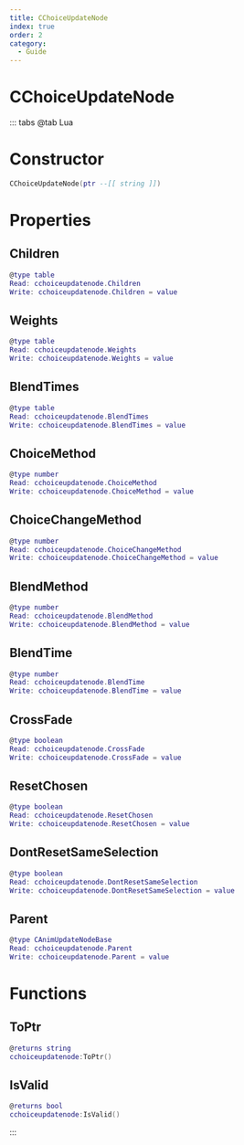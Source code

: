 ```yaml
---
title: CChoiceUpdateNode
index: true
order: 2
category:
  - Guide
---
```


# CChoiceUpdateNode

::: tabs
@tab Lua
# Constructor
```lua
CChoiceUpdateNode(ptr --[[ string ]])
```
# Properties
## Children 
```lua
@type table
Read: cchoiceupdatenode.Children
Write: cchoiceupdatenode.Children = value
```
## Weights 
```lua
@type table
Read: cchoiceupdatenode.Weights
Write: cchoiceupdatenode.Weights = value
```
## BlendTimes 
```lua
@type table
Read: cchoiceupdatenode.BlendTimes
Write: cchoiceupdatenode.BlendTimes = value
```
## ChoiceMethod 
```lua
@type number
Read: cchoiceupdatenode.ChoiceMethod
Write: cchoiceupdatenode.ChoiceMethod = value
```
## ChoiceChangeMethod 
```lua
@type number
Read: cchoiceupdatenode.ChoiceChangeMethod
Write: cchoiceupdatenode.ChoiceChangeMethod = value
```
## BlendMethod 
```lua
@type number
Read: cchoiceupdatenode.BlendMethod
Write: cchoiceupdatenode.BlendMethod = value
```
## BlendTime 
```lua
@type number
Read: cchoiceupdatenode.BlendTime
Write: cchoiceupdatenode.BlendTime = value
```
## CrossFade 
```lua
@type boolean
Read: cchoiceupdatenode.CrossFade
Write: cchoiceupdatenode.CrossFade = value
```
## ResetChosen 
```lua
@type boolean
Read: cchoiceupdatenode.ResetChosen
Write: cchoiceupdatenode.ResetChosen = value
```
## DontResetSameSelection 
```lua
@type boolean
Read: cchoiceupdatenode.DontResetSameSelection
Write: cchoiceupdatenode.DontResetSameSelection = value
```
## Parent 
```lua
@type CAnimUpdateNodeBase
Read: cchoiceupdatenode.Parent
Write: cchoiceupdatenode.Parent = value
```
# Functions
## ToPtr
```lua
@returns string
cchoiceupdatenode:ToPtr()
```
## IsValid
```lua
@returns bool
cchoiceupdatenode:IsValid()
```

:::